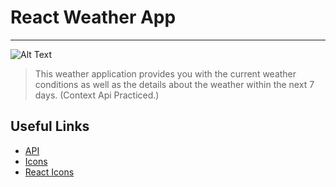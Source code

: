 # React Weather App
----
![Alt Text](/src/assets/wa.png)

>This weather application provides you with the current weather conditions as well as the details about the weather within the next 7 days. (Context Api Practiced.)



## Useful Links

* [API](https://www.visualcrossing.com)
* [Icons](https://github.com/visualcrossing/WeatherIcons)
* [React Icons](https://react-icons.github.io/react-icons)
 


